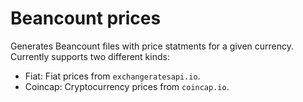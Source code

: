 # Beancount prices
Generates Beancount files with price statments for a given currency. Currently supports two different kinds:
- Fiat: Fiat prices from `exchangeratesapi.io`.
- Coincap: Cryptocurrency prices from `coincap.io`.
